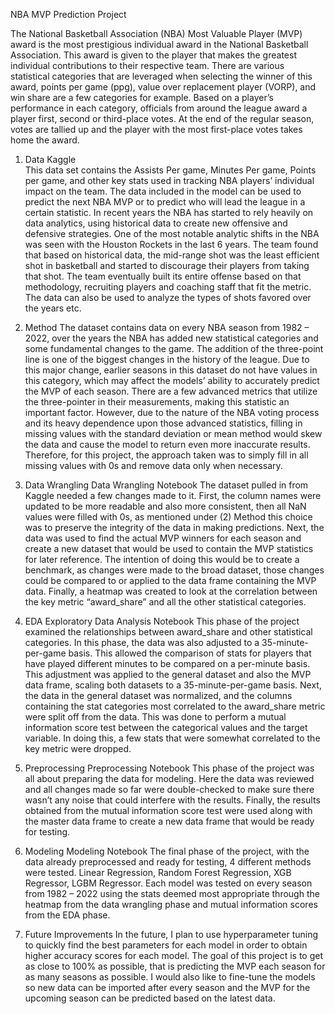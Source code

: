 NBA MVP Prediction Project 
 
The National Basketball Association (NBA) Most Valuable Player (MVP) award is the most prestigious individual award in the National Basketball Association. This award is given to the player that makes the greatest individual contributions to their respective team. There are various statistical categories that are leveraged when selecting the winner of this award, points per game (ppg), value over replacement player (VORP), and win share are a few categories for example. Based on a player’s performance in each category, officials from around the league award a player first, second or third-place votes. At the end of the regular season, votes are tallied up and the player with the most first-place votes takes home the award. 

1.	Data
Kaggle  
This data set contains the Assists Per game, Minutes Per game, Points per game, and other key stats used in tracking NBA players’ individual impact on the team. The data included in the model can be used to predict the next NBA MVP or to predict who will lead the league in a certain statistic. In recent years the NBA has started to rely heavily on data analytics, using historical data to create new offensive and defensive strategies. One of the most notable analytic shifts in the NBA was seen with the Houston Rockets in the last 6 years. The team found that based on historical data, the mid-range shot was the least efficient shot in basketball and started to discourage their players from taking that shot. The team eventually built its entire offense based on that methodology, recruiting players and coaching staff that fit the metric. The data can also be used to analyze the types of shots favored over the years etc. 
2.	Method
The dataset contains data on every NBA season from 1982 – 2022, over the years the NBA has added new statistical categories and some fundamental changes to the game. The addition of the three-point line is one of the biggest changes in the history of the league. Due to this major change, earlier seasons in this dataset do not have values in this category, which may affect the models’ ability to accurately predict the MVP of each season. There are a few advanced metrics that utilize the three-pointer in their measurements, making this statistic an important factor. However, due to the nature of the NBA voting process and its heavy dependence upon those advanced statistics, filling in missing values with the standard deviation or mean method would skew the data and cause the model to return even more inaccurate results. Therefore, for this project, the approach taken was to simply fill in all missing values with 0s and remove data only when necessary. 
3.	Data Wrangling
Data Wrangling Notebook
The dataset pulled in from Kaggle needed a few changes made to it. First, the column names were updated to be more readable and also more consistent, then all NaN values were filled with 0s, as mentioned under (2) Method this choice was to preserve the integrity of the data in making predictions. Next, the data was used to find the actual MVP winners for each season and create a new dataset that would be used to contain the MVP statistics for later reference. The intention of doing this would be to create a benchmark, as changes were made to the broad dataset, those changes could be compared to or applied to the data frame containing the MVP data. Finally, a heatmap was created to look at the correlation between the key metric “award_share” and all the other statistical categories. 
 
4.	EDA
Exploratory Data Analysis Notebook
This phase of the project examined the relationships between award_share and other statistical categories. In this phase, the data was also adjusted to a 35-minute-per-game basis. This allowed the comparison of stats for players that have played different minutes to be compared on a per-minute basis. This adjustment was applied to the general dataset and also the MVP data frame, scaling both datasets to a 35-minute-per-game basis. Next, the data in the general dataset was normalized, and the columns containing the stat categories most correlated to the award_share metric were split off from the data. This was done to perform a mutual information score test between the categorical values and the target variable. In doing this, a few stats that were somewhat correlated to the key metric were dropped. 
 
 
5.	Preprocessing
Preprocessing Notebook
This phase of the project was all about preparing the data for modeling. Here the data was reviewed and all changes made so far were double-checked to make sure there wasn’t any noise that could interfere with the results. Finally, the results obtained from the mutual information score test were used along with the master data frame to create a new data frame that would be ready for testing.
6.	Modeling
Modeling Notebook
The final phase of the project, with the data already preprocessed and ready for testing, 4 different methods were tested. Linear Regression, Random Forest Regression, XGB Regressor, LGBM Regressor. Each model was tested on every season from 1982 – 2022 using the stats deemed most appropriate through the heatmap from the data wrangling phase and mutual information scores from the EDA phase.
 

7.	Future Improvements
In the future, I plan to use hyperparameter tuning to quickly find the best parameters for each model in order to obtain higher accuracy scores for each model. The goal of this project is to get as close to 100% as possible, that is predicting the MVP each season for as many seasons as possible. I would also like to fine-tune the models so new data can be imported after every season and the MVP for the upcoming season can be predicted based on the latest data. 


